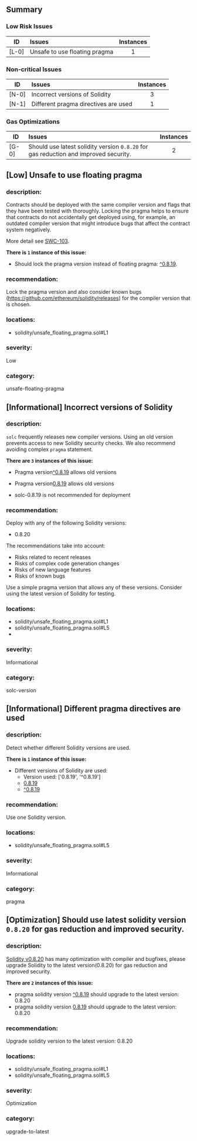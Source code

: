 ## Summary 

### Low Risk Issues

|ID|Issues|Instances|
|---|:---|:---:|
| [L-0] | Unsafe to use floating pragma | 1 |


### Non-critical Issues

|ID|Issues|Instances|
|---|:---|:---:|
| [N-0] | Incorrect versions of Solidity | 3 |
| [N-1] | Different pragma directives are used | 1 |


### Gas Optimizations

|ID|Issues|Instances|
|---|:---|:---:|
| [G-0] | Should use latest solidity version `0.8.20` for gas reduction and improved security. | 2 |



## [Low] Unsafe to use floating pragma

### description:

Contracts should be deployed with the same compiler version and flags that 
they have been tested with thoroughly. 
Locking the pragma helps to ensure that contracts do not accidentally get deployed using, 
for example, an outdated compiler version that might introduce bugs that affect the 
contract system negatively.

More detail see [SWC-103](https://swcregistry.io/docs/SWC-103).


**There is `1` instance of this issue:**

- Should lock the pragma version instead of floating pragma: [^0.8.19](solidity/unsafe_floating_pragma.sol#L1). 


### recommendation:

Lock the pragma version and also consider known bugs (https://github.com/ethereum/solidity/releases) 
for the compiler version that is chosen.


### locations:
- solidity/unsafe_floating_pragma.sol#L1

### severity:
Low

### category:
unsafe-floating-pragma

## [Informational] Incorrect versions of Solidity

### description:

`solc` frequently releases new compiler versions. Using an old version prevents access to new Solidity security checks.
We also recommend avoiding complex `pragma` statement.

**There are `3` instances of this issue:**

- Pragma version[^0.8.19](solidity/unsafe_floating_pragma.sol#L1) allows old versions

- Pragma version[0.8.19](solidity/unsafe_floating_pragma.sol#L5) allows old versions

- solc-0.8.19 is not recommended for deployment


### recommendation:

Deploy with any of the following Solidity versions:
- 0.8.20

The recommendations take into account:
- Risks related to recent releases
- Risks of complex code generation changes
- Risks of new language features
- Risks of known bugs

Use a simple pragma version that allows any of these versions.
Consider using the latest version of Solidity for testing.

### locations:
- solidity/unsafe_floating_pragma.sol#L1
- solidity/unsafe_floating_pragma.sol#L5
- 

### severity:
Informational

### category:
solc-version

## [Informational] Different pragma directives are used

### description:
Detect whether different Solidity versions are used.

**There is `1` instance of this issue:**

- Different versions of Solidity are used:
	- Version used: ['0.8.19', '^0.8.19']
	- [0.8.19](solidity/unsafe_floating_pragma.sol#L5)
	- [^0.8.19](solidity/unsafe_floating_pragma.sol#L1)


### recommendation:
Use one Solidity version.

### locations:
- solidity/unsafe_floating_pragma.sol#L5

### severity:
Informational

### category:
pragma

## [Optimization] Should use latest solidity version `0.8.20` for gas reduction and improved security.

### description:

[Solidity v0.8.20](https://blog.soliditylang.org/2023/05/10/solidity-0.8.20-release-announcement/) has many optimization with compiler and bugfixes, 
please upgrade Solidity to the latest version(0.8.20) for gas reduction and improved security.


**There are `2` instances of this issue:**

- pragma solidity version [^0.8.19](solidity/unsafe_floating_pragma.sol#L1) should upgrade to the latest version: 0.8.20
- pragma solidity version [0.8.19](solidity/unsafe_floating_pragma.sol#L5) should upgrade to the latest version: 0.8.20

### recommendation:
Upgrade solidity version to the latest version: 0.8.20

### locations:
- solidity/unsafe_floating_pragma.sol#L1
- solidity/unsafe_floating_pragma.sol#L5

### severity:
Optimization

### category:
upgrade-to-latest
